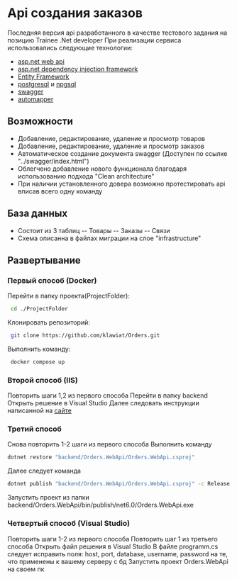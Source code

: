 # Api создания заказов

Последняя версия api разработанного в качестве тестового задания на позицию Trainee .Net developer
При реализации сервиса использовались следующие технологии:
- [asp.net web api](https://learn.microsoft.com/en-gb/aspnet/core/fundamentals/apis?view=aspnetcore-7.0)
- [asp.net dependency injection framework](https://learn.microsoft.com/en-gb/aspnet/core/fundamentals/dependency-injection?view=aspnetcore-7.0)
- [Entity Framework](https://learn.microsoft.com/en-gb/aspnet/core/data/entity-framework-6?view=aspnetcore-7.0)
- [postgresql](https://www.postgresql.org/) и [npgsql](https://www.npgsql.org/)
- [swagger](https://swagger.io/)
- [automapper](https://automapper.org/)

## Возможности

- Добавление, редактирование, удаление и просмотр товаров
- Добавление, редактирование, удаление и просмотр заказов
- Автоматическое создание документа swagger (Доступен по ссылке "../swagger/index.html")
- Облегчено добавление нового функционала благодаря использованию подхода "Clean architecture"
- При наличии установленного довера возможно протестировать api вписав всего одну команду

## База данных
- Состоит из 3 таблиц
-- Товары
-- Заказы
-- Связи
- Схема описанна в файлах миграции на слое "infrastructure"
## Развертывание
### Первый способ (Docker)
Перейти в папку проекта(ProjectFolder):
```sh
 cd ./ProjectFolder
```
Клонировать репозиторий:
```sh
 git clone https://github.com/klawiat/Orders.git
```
Выполнить команду:
```sh
 docker compose up
```
### Второй способ (IIS)
Повторить шаги 1,2 из первого способа
Перейти в папку backend
Открыть решение в Visual Studio
Далее следовать инструкции написанной на [сайте](https://metanit.com/sharp/aspnet5/20.1.php)
### Третий способ
Снова повторить 1-2 шаги из первого способа
Выполнить команду 
```sh
dotnet restore "backend/Orders.WebApi/Orders.WebApi.csproj"
```
Далее следует команда
```sh
dotnet publish "backend/Orders.WebApi/Orders.WebApi.csproj" -c Release -o /app/publish /p:UseAppHost=false
``` 
Запустить проект из папки 
backend/Orders.WebApi/bin/publish/net6.0/Orders.WebApi.exe
### Четвертый способ (Visual Studio)
Повторить шаги 1-2 из первого способа
Повторить шаг 1 из третьего способа
Открыть файл решения в Visual Studio
В файле programm.cs следует исправить поля: host, port, database, username, password на те, что применены к вашему серверу с бд
Запустить проект Orders.WebApi на своем пк

